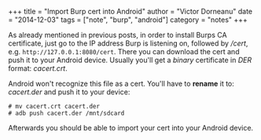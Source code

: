 +++
title = "Import Burp cert into Android"
author = "Victor Dorneanu"
date = "2014-12-03"
tags = ["note", "burp", "android"]
category = "notes"
+++

As already mentioned in previous posts, in order to install Burps CA certificate, just go to the IP address Burp is listening on, followed by */cert*, e.g. `http://127.0.0.1:8080/cert`. There you can download the cert and push it to your Android device. Usually you'll get a *binary* certificate in *DER* format: *cacert.crt*. 

Android won't recognize this file as a cert. You'll have to **rename** it to: *cacert.der* and push it to your device:

~~~
# mv cacert.crt cacert.der
# adb push cacert.der /mnt/sdcard
~~~

Afterwards you should be able to import your cert into your Android device.
